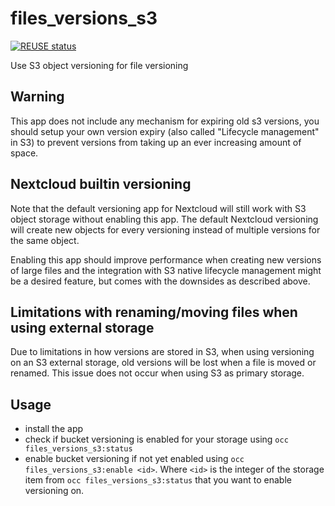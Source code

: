 <!--
  - SPDX-FileCopyrightText: 2019 Nextcloud GmbH and Nextcloud contributors
  - SPDX-License-Identifier: AGPL-3.0-or-later
-->
# files_versions_s3

[![REUSE status](https://api.reuse.software/badge/github.com/nextcloud/files_versions_s3)](https://api.reuse.software/info/github.com/nextcloud/files_versions_s3)

Use S3 object versioning for file versioning

## Warning

This app does not include any mechanism for expiring old s3 versions,
you should setup your own version expiry (also called "Lifecycle management" in S3)
to prevent versions from taking up an ever increasing amount of space.

## Nextcloud builtin versioning

Note that the default versioning app for Nextcloud will still work with S3 object storage without enabling this app.
The default Nextcloud versioning will create new objects for every versioning instead of multiple versions for the same object.

Enabling this app should improve performance when creating new versions of large files and the integration with S3 native
lifecycle management might be a desired feature, but comes with the downsides as described above.

## Limitations with renaming/moving files when using external storage

Due to limitations in how versions are stored in S3, when using versioning on an S3 external storage,
old versions will be lost when a file is moved or renamed.
This issue does not occur when using S3 as primary storage.


## Usage

- install the app
- check if bucket versioning is enabled for your storage using `occ files_versions_s3:status`
- enable bucket versioning if not yet enabled using `occ files_versions_s3:enable <id>`. Where `<id>` is the integer of the storage item from `occ files_versions_s3:status` that you want to enable versioning on.
